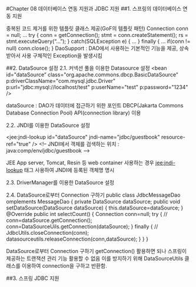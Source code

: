 #Chapter 08 데이터베이스 연동 지원과 JDBC 지원
##1. 스프링의 데이터베이스 연동 지원 

 중복된 코드 제거를 위한 템플릿 클래스 제공(GoF의 템플릿 패턴)
Connection conn = null;
…
try {
      conn = getConnection();
      stmt = conn.createStatement();
      rs = stmt.executeQuery(“…”);
 } catch(SQLException e) {
 … 
 } finally {
 …
      if(conn != null) conn.close();
 }
 DaoSupport : DAO에서 사용하는 기본적인 기능을 제공, 상속받아서 사용
 구체적인 Exception을 발생시킴


##2. DataSource 설정
2.1. 커넥션 풀을 이용한 Datasource 설정
<bean id="dataSource”
  class="org.apache.commons.dbcp.BasicDataSource"
	p:driverClassName="com.mysql.jdbc.Driver"
	p:url="jdbc:mysql://localhost/test"
	p:userName="test"
	p:password="1234" />
  
   dataSource : DAO가 데이터에 접근하기 위한 포인트
 DBCP(Jakarta Commons Database Connection Pool) API(connection library) 이용
 
 2.2. JNDI를 이용한 DataSource 설정
 <?xml version="1.0" encoding="UTF-8"?>

<beans xmlns="http://www.springframework.org/schema/beans"
  xmlns:jee="http://www.springframework.org/schema/jee"
	xmlns:p="http://www.springframework.org/schema/p"
	xmlns:xsi="http://www.w3.org/2001/XMLSchema-instance"
	xsi:schemaLocation="http://www.springframework.org/schema/beans
		http://www.springframework.org/schema/beans/spring-beans-2.5.xsd
		http://www.springframework.org/schema/jee
		http://www.springframework.org/schema/jee/spring-j22-2.5.xsd">

<jee:jndi-lookup id="dataSource" jndi-name="jdbc/guestbook" resource-ref="true" />
<!– JNDI에서 객체를 검색하는 위치  : java:comp/env/jdbc/guestbook -->
<bean id="messageDao" class="MessageDao" p:dataSource-ref="dataSource" />

</beans>

 JEE App server, Tomcat, Resin 등 web container 사용하는 경우 <jee:jndi-lookup> 태그 사용하여 JNDI에 등록된 객체명 명시

2.3. DriverManager를 이용한 DataSource 설정

<bean id=“dataSource“
  class=“org.springframework.jdbc.dataSource.DriverManagerDataSource”
	p:driverClassName=“com.mysql.jdbc.Driver”
	p:url=“jdbc:mysql://localhost/test”
	p:username=“test”
	p:password=“root” />

2.4. DataSource로부터 Connection 구하기
public class JdbcMessageDao omplements MessageDao {
  private DataSource dataSource;
	public void setDataSource(DataSource dataSource) {
		this.dataSource=dataSource;
	}
	@Override
	public int selectCount() {
		Connection conn=null;
		try {
			// conn=dataSource.getConnection();
			conn=DataSourceUils.getConnection(dataSource);
		} finally {
			// JdbcUtils.closeConnection(conn);
			datasourceutils.releaseConnection(conn,dataSource);	
		}
	}
} 

 DataSource로부터 Connection 구하기
 getConnection() 활용하면 되나 스프링이 제공하는 트랜잭션 관리 기능 활용할 수 없음
 이를 방지하기 위해 DataSourceUtils 클래스를 이용하여 connection을 구하고 반환함.

##3. 스프링 JDBC 지원
